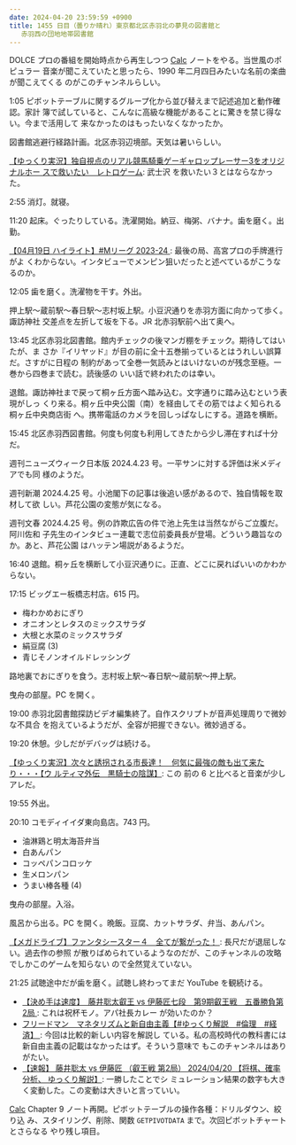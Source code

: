```yaml
---
date: 2024-04-20 23:59:59 +0900
title: 1455 日目（曇りか晴れ）東京都北区赤羽北の夢見の図書館と
   赤羽西の団地地帯図書館
---
```


DOLCE プロの番組を開始時点から再生しつつ [Calc] ノートをやる。当世風のポピュラー
音楽が聞こえていたと思ったら、1990 年二月四日みたいな名前の楽曲が聞こえてくる
のがこのチャンネルらしい。

1:05 ピボットテーブルに関するグループ化から並び替えまで記述追加と動作確認。家計
簿で試していると、こんなに高級な機能があることに驚きを禁じ得ない。今まで活用して
来なかったのはもったいなくなかったか。

図書館逃避行経路計画。北区赤羽辺境部。天気は暑いらしい。

[【ゆっくり実況】独自視点のリアル競馬騎乗ゲーギャロップレーサー3をオリジナルホー
スで救いたい　レトロゲーム](https://www.youtube.com/watch?v=SOs3ujTAB7I): 武士沢
を救いたい３とはならなかった。

2:55 消灯。就寝。

11:20 起床。ぐったりしている。洗濯開始。納豆、梅粥、バナナ。歯を磨く。出勤。

[【04月19日 ハイライト】#Mリーグ 2023-24
](https://www.youtube.com/watch?v=Z789hg7sCcI): 最後の局、高宮プロの手牌進行がよ
くわからない。インタビューでメンピン狙いだったと述べているがこうなるのか。

12:05 歯を磨く。洗濯物を干す。外出。

押上駅～蔵前駅～春日駅～志村坂上駅。小豆沢通りを赤羽方面に向かって歩く。諏訪神社
交差点を左折して坂を下る。JR 北赤羽駅前へ出て奥へ。

13:45 北区赤羽北図書館。館内チェックの後マンガ棚をチェック。期待してはいたが、ま
さか『イリヤッド』が目の前に全十五巻揃っているとはうれしい誤算だ。さすがに日程の
制約があって全巻一気読みとはいけないのが残念至極。一巻から四巻まで読む。読後感の
いい話で終われたのは幸い。

退館。諏訪神社まで戻って桐ヶ丘方面へ踏み込む。文字通りに踏み込むという表現がしっ
くり来る。桐ヶ丘中央公園（南）を経由してその筋ではよく知られる桐ヶ丘中央商店街
へ。携帯電話のカメラを回しっぱなしにする。道路を横断。

15:45 北区赤羽西図書館。何度も何度も利用してきたから少し滞在すれば十分だ。

週刊ニューズウィーク日本版 2024.4.23 号。一平サンに対する評価は米メディアでも同
様のようだ。

週刊新潮 2024.4.25 号。小池閣下の記事は後追い感があるので、独自情報を取材して欲
しい。芦花公園の変態が気になる。

週刊文春 2024.4.25 号。例の詐欺広告の件で池上先生は当然ながらご立腹だ。阿川佐和
子先生のインタビュー連載で志位前委員長が登場。どういう趣旨なのか。あと、芦花公園
はハッテン場説があるようだ。

16:40 退館。桐ヶ丘を横断して小豆沢通りに。正直、どこに戻ればいいのかわからない。

17:15 ビッグエー板橋志村店。615 円。

* 梅わかめおにぎり
* オニオンとレタスのミックスサラダ
* 大根と水菜のミックスサラダ
* 絹豆腐 (3)
* 青じそノンオイルドレッシング

路地裏でおにぎりを食う。志村坂上駅～春日駅～蔵前駅～押上駅。

曳舟の部屋。PC を開く。

19:00 赤羽北図書館探訪ビデオ編集終了。自作スクリプトが音声処理周りで微妙な不具合
を抱えているようだが、全容が把握できない。微妙過ぎる。
<blockquote class="twitter-tweet"
  data-conversation="none"
  data-theme="dark" data-media-max-width="480" data-align="center">
<a href="https://twitter.com/showa_yojyo/status/1781627195427103219"></a>
</blockquote>

19:20 休憩。少しだがデバッグは続ける。

[【ゆっくり実況】次々と誘拐される市長達！　何気に最強の敵も出て来たり・・・【ウ
ルティマ外伝　黒騎士の陰謀】](https://www.youtube.com/watch?v=DHFyLQ-IKgk): この
前の 6 と比べると音楽が少しアレだ。

19:55 外出。

20:10 コモディイイダ東向島店。743 円。

* 油淋鶏と明太海苔弁当
* 白あんパン
* コッペパンコロッケ
* 生メロンパン
* うまい棒各種 (4)

曳舟の部屋。入浴。

風呂から出る。PC を開く。晩飯。豆腐、カットサラダ、弁当、あんパン。

[【メガドライブ】ファンタシースター４　全てが繋がった！
](https://www.youtube.com/watch?v=-QRQMXoym98): 長尺だが退屈しない。過去作の参照
が散りばめられているようなのだが、このチャンネルの攻略でしかこのゲームを知らない
ので全然覚えていない。

21:25 試聴途中だが歯を磨く。試聴し終わってまだ YouTube を観続ける。

* [【決め手は速度】　藤井聡太叡王 vs 伊藤匠七段　第9期叡王戦　五番勝負第2局
  ](https://www.youtube.com/watch?v=wwQaB5KbJTc): これは祝杯モノ。アパ社長カレー
  が効いたのか？
* [フリードマン　マネタリズムと新自由主義【#ゆっくり解説　#倫理　#経済】
  ](https://www.youtube.com/watch?v=kS7K-YG7vSs): 今回は比較的新しい内容を解説し
  ている。私の高校時代の教科書には新自由主義の記載はなかったはず。そういう意味で
  もこのチャンネルはありがたい。
* [【速報】 藤井聡太 vs 伊藤匠 （叡王戦 第2局） 2024/04/20 【将棋、確率分析、
  ゆっくり解説】](https://www.youtube.com/watch?v=8RCLMJ59T68): 一勝したことでシ
  ミュレーション結果の数字も大きく変動した。この変動は大きいと言っていい。

[Calc] Chapter 9 ノート再開。ピボットテーブルの操作各種：ドリルダウン、絞り込
み、スタイリング、削除、関数 `GETPIVOTDATA` まで。次回ピボットチャートとさらなる
やり残し項目。

[Calc]: https://documentation.libreoffice.org/en/english-documentation/calc/
